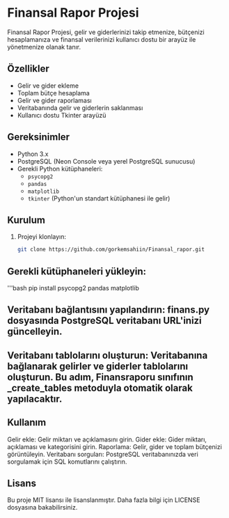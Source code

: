 # Finansal Rapor Projesi

Finansal Rapor Projesi, gelir ve giderlerinizi takip etmenize, bütçenizi hesaplamanıza ve finansal verilerinizi kullanıcı dostu bir arayüz ile yönetmenize olanak tanır.

## Özellikler
- Gelir ve gider ekleme
- Toplam bütçe hesaplama
- Gelir ve gider raporlaması
- Veritabanında gelir ve giderlerin saklanması
- Kullanıcı dostu Tkinter arayüzü

## Gereksinimler
- Python 3.x
- PostgreSQL (Neon Console veya yerel PostgreSQL sunucusu)
- Gerekli Python kütüphaneleri:
  - `psycopg2`
  - `pandas`
  - `matplotlib`
  - `tkinter` (Python'un standart kütüphanesi ile gelir)

## Kurulum
1. Projeyi klonlayın:
   ```bash
   git clone https://github.com/gorkemsahiin/Finansal_rapor.git
## Gerekli kütüphaneleri yükleyin:

'''bash
pip install psycopg2 pandas matplotlib

## Veritabanı bağlantısını yapılandırın: finans.py dosyasında PostgreSQL veritabanı URL'inizi güncelleyin.

## Veritabanı tablolarını oluşturun: Veritabanına bağlanarak gelirler ve giderler tablolarını oluşturun. Bu adım, Finansraporu sınıfının _create_tables metoduyla otomatik olarak yapılacaktır.

## Kullanım
Gelir ekle: Gelir miktarı ve açıklamasını girin.
Gider ekle: Gider miktarı, açıklaması ve kategorisini girin.
Raporlama: Gelir, gider ve toplam bütçenizi görüntüleyin.
Veritabanı sorguları: PostgreSQL veritabanınızda veri sorgulamak için SQL komutlarını çalıştırın.

## Lisans
Bu proje MIT lisansı ile lisanslanmıştır. Daha fazla bilgi için LICENSE dosyasına bakabilirsiniz.

